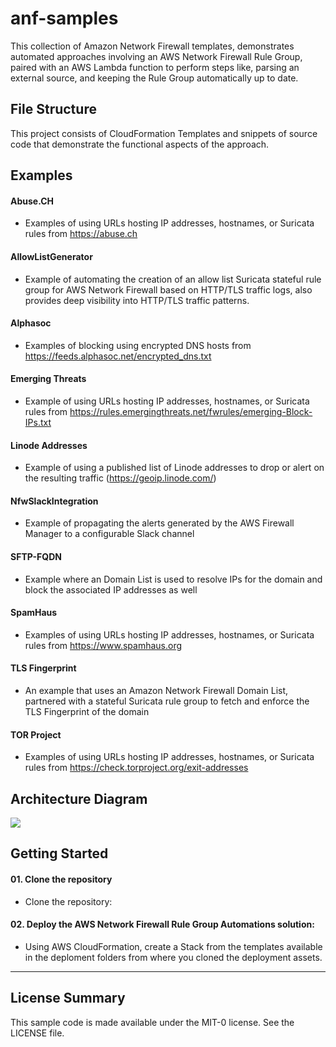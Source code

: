 # anf-samples
This collection of Amazon Network Firewall templates, demonstrates automated approaches involving an AWS Network Firewall Rule Group, paired with an AWS Lambda function to perform steps like, parsing an external source, and keeping the Rule Group automatically up to date.
  
## File Structure
This project consists of CloudFormation Templates and snippets of source code that demonstrate the functional aspects of the approach.

## Examples

#### Abuse.CH
* Examples of using URLs hosting IP addresses, hostnames, or Suricata rules from https://abuse.ch

#### AllowListGenerator
* Example of automating the creation of an allow list Suricata stateful rule group for AWS Network Firewall based on HTTP/TLS traffic logs, also provides deep visibility into HTTP/TLS traffic patterns.

#### Alphasoc
* Examples of blocking using encrypted DNS hosts from https://feeds.alphasoc.net/encrypted_dns.txt

#### Emerging Threats
* Example of using URLs hosting IP addresses, hostnames, or Suricata rules from https://rules.emergingthreats.net/fwrules/emerging-Block-IPs.txt

#### Linode Addresses
* Example of using a published list of Linode addresses to drop or alert on the resulting traffic (https://geoip.linode.com/)

#### NfwSlackIntegration
* Example of propagating the alerts generated by the AWS Firewall Manager to a configurable Slack channel

#### SFTP-FQDN
* Example where an Domain List is used to resolve IPs for the domain and block the associated IP addresses as well

#### SpamHaus
* Examples of using URLs hosting IP addresses, hostnames, or Suricata rules from https://www.spamhaus.org

#### TLS Fingerprint
* An example that uses an Amazon Network Firewall Domain List, partnered with a stateful Suricata rule group to fetch and enforce the TLS Fingerprint of the domain

#### TOR Project
* Examples of using URLs hosting IP addresses, hostnames, or Suricata rules from https://check.torproject.org/exit-addresses

## Architecture Diagram
<img src=/ANFSamplesOverview.png>

## Getting Started

#### 01. Clone the repository
* Clone the repository:

#### 02. Deploy the AWS Network Firewall Rule Group Automations solution:
* Using AWS CloudFormation, create a Stack from the templates available in the deploment folders from where you cloned the deployment assets.

***

## License Summary

This sample code is made available under the MIT-0 license. See the LICENSE file.
